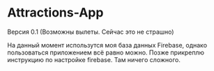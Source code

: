 # Attractions-App
Версия 0.1 (Возможны вылеты. Сейчас это не страшно)

На данный момент использутся моя база данных Firebase, однако пользоваться приложением всё равно можно. Позже прикреплю инструкцию по настройке firebase. Там ничего сложного.
